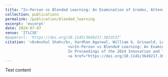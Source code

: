 ```yaml
---
title: "In-Person vs Blended Learning: An Examination of Grades, Attendance, Peer Support, Competitiveness, and Belonging"
collection: publications
permalink: /publication/blended_learning
excerpt: 'excerpt'
date: 2024-07-07
venue: 'ITiCSE'
#paperurl: 'https://doi.org/10.1145/3649217.3653537'
citation: '<b>Anshul Shah</b>, Vardhan Agarwal, William G. Griswold, Leo Porter, and Adalbert Gerald Soosai Raj. 2024. 
                            <u>In-Person vs Blended Learning: An Examination of Grades, Attendance, Peer Support, Competitiveness, and Belonging.</u>. 
                            In Proceedings of the 2024 Innovation and Technology in Computer Science Education V. 1 (ITiCSE 2024), July 8–10, 2024, Milan, Italy. ACM, New York, NY, USA, 7 pages.   
                            <a href="https://doi.org/10.1145/3649217.3653604">https://doi.org/10.1145/3649217.3653604</a>'
---
```


Test content
